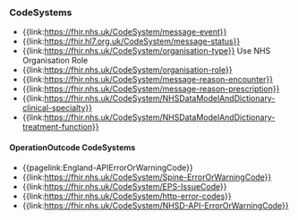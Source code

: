 ### CodeSystems

- {{link:https://fhir.nhs.uk/CodeSystem/message-event}}
- {{link:https://fhir.hl7.org.uk/CodeSystem/message-status}}
- {{link:https://fhir.nhs.uk/CodeSystem/organisation-type}} Use NHS Organisation Role
- {{link:https://fhir.nhs.uk/CodeSystem/organisation-role}}
- {{link:https://fhir.nhs.uk/CodeSystem/message-reason-encounter}}
- {{link:https://fhir.nhs.uk/CodeSystem/message-reason-prescription}}
- {{link:https://fhir.nhs.uk/CodeSystem/NHSDataModelAndDictionary-clinical-specialty}}
- {{link:https://fhir.nhs.uk/CodeSystem/NHSDataModelAndDictionary-treatment-function}}

#### OperationOutcode CodeSystems

- {{pagelink:England-APIErrorOrWarningCode}}
- {{link:https://fhir.nhs.uk/CodeSystem/Spine-ErrorOrWarningCode}}
- {{link:https://fhir.nhs.uk/CodeSystem/EPS-IssueCode}}
- {{link:https://fhir.nhs.uk/CodeSystem/http-error-codes}}
- {{link:https://fhir.nhs.uk/CodeSystem/NHSD-API-ErrorOrWarningCode}}

